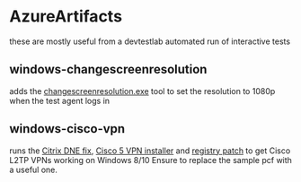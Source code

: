 # AzureArtifacts

these are mostly useful from a devtestlab automated run of interactive tests

## windows-changescreenresolution

adds the [changescreenresolution.exe](https://github.com/mikedouglasdev/changescreenresolution) tool to set the resolution to 1080p when the test agent logs in

## windows-cisco-vpn

runs the [Citrix DNE fix](https://support.citrix.com/article/CTX215320), [Cisco 5 VPN installer](https://www.cisco.com/c/en/us/support/web/obsolete/security-vpn-client.html) and [registry patch](http://www.firewall.cx/cisco-technical-knowledgebase/cisco-services-tech/1127-cisco-vpn-client-windows-10-install-fix-442-failed-to-enable-virtual-adapter.html) to get Cisco L2TP VPNs working on Windows 8/10
Ensure to replace the sample pcf with a useful one.
